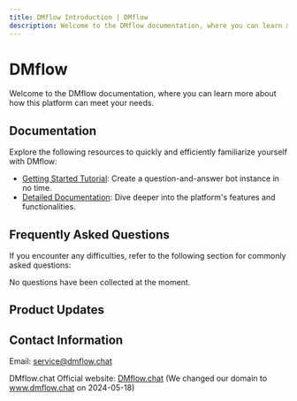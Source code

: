 ```yaml
---
title: DMflow Introduction | DMflow
description: Welcome to the DMflow documentation, where you can learn more about how this platform can meet your needs.
---
```


# DMflow
Welcome to the DMflow documentation, where you can learn more about how this platform can meet your needs.

## Documentation
Explore the following resources to quickly and efficiently familiarize yourself with DMflow:

- [Getting Started Tutorial](tutorials/intro/index.md): Create a question-and-answer bot instance in no time.
- [Detailed Documentation](tutorials/docs/index.md): Dive deeper into the platform's features and functionalities.

## Frequently Asked Questions
If you encounter any difficulties, refer to the following section for commonly asked questions:

No questions have been collected at the moment.

## Product Updates

## Contact Information

Email: <service@dmflow.chat>

DMflow.chat Official website: [DMflow.chat](https://www.dmflow.chat/en/)
(We changed our domain to www.dmflow.chat on 2024-05-18)